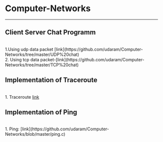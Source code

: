 # Computer-Networks
<hr>

## Client Server Chat Programm
<br>
1.Using udp data packet [link](https://github.com/udaram/Computer-Networks/tree/master/UDP%20chat)
<br>
2. Using tcp data packet-[link](https://github.com/udaram/Computer-Networks/tree/master/TCP%20chat)

## Implementation of Traceroute
<br>1. Traceroute [link](https://github.com/udaram/Computer-Networks/blob/master/traceroute.c)

## Implementation of Ping
<br>
1. Ping: [link](https://github.com/udaram/Computer-Networks/blob/master/ping.c)
